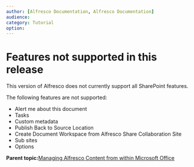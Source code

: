```yaml
---
author: [Alfresco Documentation, Alfresco Documentation]
audience: 
category: Tutorial
option: 
---
```


# Features not supported in this release

This version of Alfresco does not currently support all SharePoint features.

The following features are not supported:

-   Alert me about this document
-   Tasks
-   Custom metadata
-   Publish Back to Source Location
-   Create Document Workspace from Alfresco Share Collaboration Site
-   Sub sites
-   Options

**Parent topic:**[Managing Alfresco Content from within Microsoft Office](../concepts/gs-spp-intro.md)

